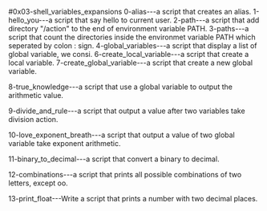 #0x03-shell_variables_expansions
0-alias---a script that creates an alias.
1-hello_you---a script that say hello to current user.
2-path---a script that add directory "/action" to the end of environment variable PATH.
3-paths---a script that count the directories inside the environmet variable PATH which seperated by colon : sign.
4-global_variables---a script that display a list of global variable, we consi.
6-create_local_variable---a script that create a local variable.
7-create_global_variable---a script that create a new global variable.

8-true_knowledge---a script that use a global variable to output the arithmetic value.

9-divide_and_rule---a script that output a value after two variables take division action.

10-love_exponent_breath---a script that output a value of two global variable take exponent arithmetic.

11-binary_to_decimal---a script that convert a binary to decimal.

12-combinations---a script that prints all possible combinations of two letters, except oo.

13-print_float---Write a script that prints a number with two decimal places.

